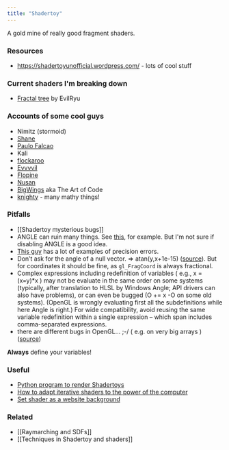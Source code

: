 ```yaml
---
title: "Shadertoy"
---
```


A gold mine of really good fragment shaders.

### Resources
- https://shadertoyunofficial.wordpress.com/ - lots of cool stuff

### Current shaders I'm breaking down
- [Fractal tree](https://www.shadertoy.com/view/XtyGDR) by EvilRyu

### Accounts of some cool guys
- Nimitz (stormoid)
- [Shane](https://www.shadertoy.com/user/Shane/)
- [Paulo Falcao](https://www.shadertoy.com/user/PauloFalcao)
- Kali
- [flockaroo](https://www.shadertoy.com/user/flockaroo)
- [Evvvvil](https://www.shadertoy.com/user/Evvvvil)
- [Flopine](https://www.shadertoy.com/user/Flopine)
- [Nusan](https://www.shadertoy.com/user/Nusan)
- [BigWings](https://www.shadertoy.com/user/BigWings) aka The Art of Code
- [knighty](https://www.shadertoy.com/user/knighty/) - many mathy things!

### Pitfalls
- [[Shadertoy mysterious bugs]]
- ANGLE can ruin many things. See [this](https://www.shadertoy.com/view/wdVyWD), for example. But I'm not sure if disabling ANGLE is a good idea.
- [This guy](https://www.shadertoy.com/user/FabriceNeyret2/sort=newest) has a lot of examples of precision errors.
- Don’t ask for the angle of a null vector. => atan(y,x+1e-15) ([source](https://shadertoyunofficial.wordpress.com/2016/07/22/compatibility-issues-in-shadertoy-webglsl/)). But for coordinates it should be fine, as `gl_FragCoord` is always fractional.
- Complex expressions including redefinition of variables ( e.g., x = (x=y)*x ) may not be evaluate in the same order on some systems (typically, after translation to HLSL by Windows Angle; API drivers can also have problems), or can even be bugged (O += x -O on some old systems).  (OpenGL is wrongly evaluating first all the subdefinitions while here Angle is right.) For wide compatibility, avoid reusing the same variable redefinition within a single expression – which span includes comma-separated expressions.
- there are different bugs in OpenGL... ;-/ ( e.g. on very big arrays ) ([source](https://www.shadertoy.com/view/wtV3DW))

**Always** define your variables!

### Useful
- [Python program to render Shadertoys](https://github.com/danilw/shadertoy-to-video-with-FBO)
- [How to adapt iterative shaders to the power of the computer](https://www.shadertoy.com/view/tt3BRr)
- [Set shader as a website background](https://xemantic.github.io/shader-web-background/)

### Related
- [[Raymarching and SDFs]]
- [[Techniques in Shadertoy and shaders]]
